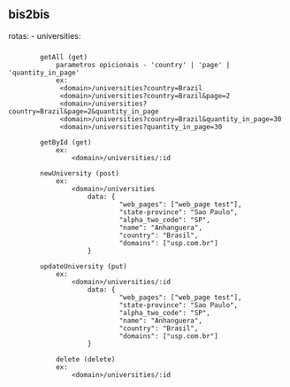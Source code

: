 ## bis2bis

rotas:
	- universities:
###
			getAll (get)
				parametros opicionais - 'country' | 'page' | 'quantity_in_page'
				ex: 
				 <domain>/universities?country=Brazil
				 <domain>/universities?country=Brazil&page=2
				 <domain>/universities?country=Brazil&page=2&quantity_in_page
				 <domain>/universities?country=Brazil&quantity_in_page=30
				 <domain>/universities?quantity_in_page=30

			getById (get)
				ex:
					<domain>/universities/:id
			
			newUniversity (post)
				ex:
					<domain>/universities
						data: {
								"web_pages": ["web_page test"],
								"state-province": "Sao Paulo",
								"alpha_two_code": "SP",
								"name": "Anhanguera",
								"country": "Brasil",
								"domains": ["usp.com.br"]
						}

			updateUniversity (put)
				ex:
					<domain>/universities/:id
						data: {
								"web_pages": ["web_page test"],
								"state-province": "Sao Paulo",
								"alpha_two_code": "SP",
								"name": "Anhanguera",
								"country": "Brasil",
								"domains": ["usp.com.br"]
						}
			
				delete (delete)
				ex:
					<domain>/universities/:id
